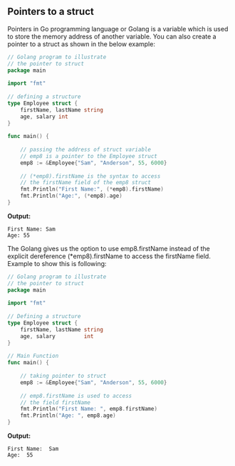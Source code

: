 
## Pointers to a struct
Pointers in Go programming language or Golang is a variable which is used to store the memory address of another variable. You can also create a pointer to a struct as shown in the below example:

```go
// Golang program to illustrate
// the pointer to struct
package main
  
import "fmt"
  
// defining a structure
type Employee struct {
    firstName, lastName string
    age, salary int
}
  
func main() {
  
    // passing the address of struct variable
    // emp8 is a pointer to the Employee struct
    emp8 := &Employee{"Sam", "Anderson", 55, 6000}
  
    // (*emp8).firstName is the syntax to access
    // the firstName field of the emp8 struct
    fmt.Println("First Name:", (*emp8).firstName)
    fmt.Println("Age:", (*emp8).age)
}
```

**Output:**
```
First Name: Sam
Age: 55
```

The Golang gives us the option to use emp8.firstName instead of the explicit dereference (*emp8).firstName to access the firstName field. Example to show this is following:

```go
// Golang program to illustrate
// the pointer to struct
package main
  
import "fmt"
  
// Defining a structure
type Employee struct {
    firstName, lastName string
    age, salary         int
}
  
// Main Function
func main() {
  
    // taking pointer to struct
    emp8 := &Employee{"Sam", "Anderson", 55, 6000}
  
    // emp8.firstName is used to access
    // the field firstName
    fmt.Println("First Name: ", emp8.firstName)
    fmt.Println("Age: ", emp8.age)
}
```
**Output:**

```
First Name:  Sam
Age:  55
```
